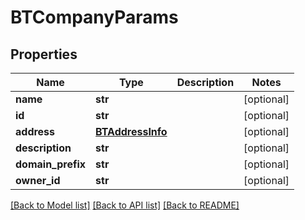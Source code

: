 # BTCompanyParams

## Properties
Name | Type | Description | Notes
------------ | ------------- | ------------- | -------------
**name** | **str** |  | [optional] 
**id** | **str** |  | [optional] 
**address** | [**BTAddressInfo**](BTAddressInfo.md) |  | [optional] 
**description** | **str** |  | [optional] 
**domain_prefix** | **str** |  | [optional] 
**owner_id** | **str** |  | [optional] 

[[Back to Model list]](../README.md#documentation-for-models) [[Back to API list]](../README.md#documentation-for-api-endpoints) [[Back to README]](../README.md)


